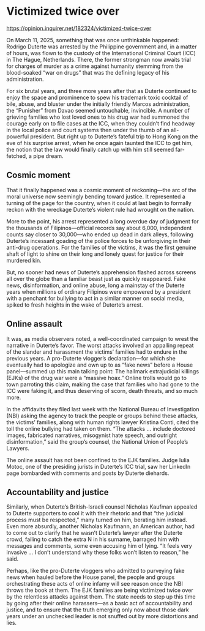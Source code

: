 # Victimized twice over

https://opinion.inquirer.net/182324/victimized-twice-over









On March 11, 2025, something that was once unthinkable happened: Rodrigo Duterte was arrested by the Philippine government and, in a matter of hours, was flown to the custody of the International Criminal Court (ICC) in The Hague, Netherlands. There, the former strongman now awaits trial for charges of murder as a crime against humanity stemming from the blood-soaked “war on drugs” that was the defining legacy of his administration.

For six brutal years, and three more years after that as Duterte continued to enjoy the space and prominence to spew his trademark toxic cocktail of bile, abuse, and bluster under the initially friendly Marcos administration, the “Punisher” from Davao seemed untouchable, invincible. A number of grieving families who lost loved ones to his drug war had summoned the courage early on to file cases at the ICC, when they couldn’t find headway in the local police and court systems then under the thumb of an all-powerful president. But right up to Duterte’s fateful trip to Hong Kong on the eve of his surprise arrest, when he once again taunted the ICC to get him, the notion that the law would finally catch up with him still seemed far-fetched, a pipe dream.



##  Cosmic moment



That it finally happened was a cosmic moment of reckoning—the arc of the moral universe now seemingly bending toward justice. It represented a turning of the page for the country, when it could at last begin to formally reckon with the wreckage Duterte’s violent rule had wrought on the nation.

More to the point, his arrest represented a long overdue day of judgment for the thousands of Filipinos—official records say about 6,000, independent counts say closer to 30,000—who ended up dead in dark alleys, following Duterte’s incessant goading of the police forces to be unforgiving in their anti-drug operations. For the families of the victims, it was the first genuine shaft of light to shine on their long and lonely quest for justice for their murdered kin.

But, no sooner had news of Duterte’s apprehension flashed across screens all over the globe than a familiar beast just as quickly reappeared. Fake news, disinformation, and online abuse, long a mainstay of the Duterte years when millions of ordinary Filipinos were empowered by a president with a penchant for bullying to act in a similar manner on social media, spiked to fresh heights in the wake of Duterte’s arrest.



##  Online assault



It was, as media observers noted, a well-coordinated campaign to wrest the narrative in Duterte’s favor. The worst attacks involved an appalling repeat of the slander and harassment the victims’ families had to endure in the previous years. A pro-Duterte vlogger’s declaration—for which she eventually had to apologize and own up to as “fake news” before a House panel—summed up this main talking point: The hallmark extrajudicial killings (EJKs) of the drug war were a “massive hoax.” Online trolls would go to town parroting this claim, making the case that families who had gone to the ICC were faking it, and thus deserving of scorn, death threats, and so much more.

In the affidavits they filed last week with the National Bureau of Investigation (NBI) asking the agency to track the people or groups behind these attacks, the victims’ families, along with human rights lawyer Kristina Conti, cited the toll the online bullying had taken on them. “The attacks … include doctored images, fabricated narratives, misogynist hate speech, and outright disinformation,” said the group’s counsel, the National Union of People’s Lawyers.

The online assault has not been confined to the EJK families. Judge Iulia Motoc, one of the presiding jurists in Duterte’s ICC trial, saw her LinkedIn page bombarded with comments and posts by Duterte diehards.



##  Accountability and justice



Similarly, when Duterte’s British-Israeli counsel Nicholas Kaufman appealed to Duterte supporters to cool it with their rhetoric and that “the judicial process must be respected,” many turned on him, berating him instead. Even more absurdly, another Nicholas Kaufmann, an American author, had to come out to clarify that he wasn’t Duterte’s lawyer after the Duterte crowd, failing to catch the extra N in his surname, barraged him with messages and comments, some even accusing him of lying. “It feels very invasive … I don’t understand why these folks won’t listen to reason,” he said.

Perhaps, like the pro-Duterte vloggers who admitted to purveying fake news when hauled before the House panel, the people and groups orchestrating these acts of online infamy will see reason once the NBI throws the book at them. The EJK families are being victimized twice over by the relentless attacks against them. The state needs to step up this time by going after their online harassers—as a basic act of accountability and justice, and to ensure that the truth emerging only now about those dark years under an unchecked leader is not snuffed out by more distortions and lies.